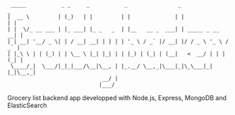```
 _____           _ _     _           _                _                  _
|  __ \         | (_)   | |         | |              | |                | |
| |  \/_ __ ___ | |_ ___| |_ _   _  | |__   __ _  ___| | _____ _ __   __| |
| | __| '__/ _ \| | / __| __| | | | | '_ \ / _` |/ __| |/ / _ \ '_ \ / _` |
| |_\ \ | | (_) | | \__ \ |_| |_| | | |_) | (_| | (__|   <  __/ | | | (_| |
 \____/_|  \___/|_|_|___/\__|\__, | |_.__/ \__,_|\___|_|\_\___|_| |_|\__,_|
                              __/ |
                             |___/
```

Grocery list backend app developped with Node.js, Express, MongoDB and ElasticSearch
